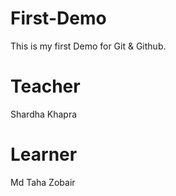# First-Demo
This is my first Demo for Git &amp; Github.
# Teacher
Shardha Khapra 
# Learner
Md Taha Zobair